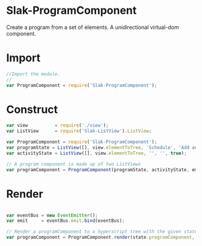 # Slak-ProgramComponent
Create a program from a set of elements.  A unidirectional virtual-dom component.

# Import

``` js
//Import the module.
//
var ProgramComponent = require('Slak-ProgramComponent');
```

# Construct

``` js
var view          = require('./view');
var ListView      = require('Slak-ListView').ListView;

var ProgramComponent = require('Slak-ProgramComponent');
var programState = ListView([], view.elementToTree, 'Schedule', 'Add an activity (e.g. bell, wood block) from the activity palette, then click start.');
var activityState = ListView([], view.elementToTree, '', '', true);

// A program component is made up of two ListViews
var programComponent = ProgramComponent(programState, activityState, emit);
```

# Render

``` js

var eventBus = new EventEmitter();
var emit     = eventBus.emit.bind(eventBus);

// Render a programComponent to a hyperscript tree with the given state and event emitter
var programComponent = ProgramComponent.render(state.programComponent, emit);

```


